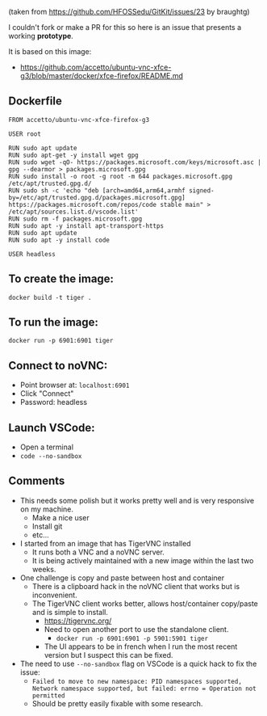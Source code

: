 (taken from https://github.com/HFOSSedu/GitKit/issues/23 by
braughtg)

I couldn't fork or make a PR for this so here is an issue that presents a working **prototype**.

It is based on this image:
* https://github.com/accetto/ubuntu-vnc-xfce-g3/blob/master/docker/xfce-firefox/README.md

## Dockerfile

```
FROM accetto/ubuntu-vnc-xfce-firefox-g3

USER root

RUN sudo apt update
RUN sudo apt-get -y install wget gpg
RUN sudo wget -qO- https://packages.microsoft.com/keys/microsoft.asc | gpg --dearmor > packages.microsoft.gpg
RUN sudo install -o root -g root -m 644 packages.microsoft.gpg /etc/apt/trusted.gpg.d/
RUN sudo sh -c 'echo "deb [arch=amd64,arm64,armhf signed-by=/etc/apt/trusted.gpg.d/packages.microsoft.gpg] https://packages.microsoft.com/repos/code stable main" > /etc/apt/sources.list.d/vscode.list'
RUN sudo rm -f packages.microsoft.gpg
RUN sudo apt -y install apt-transport-https
RUN sudo apt update
RUN sudo apt -y install code

USER headless
```

## To create the image:
`docker build -t tiger .`

## To run the image:
`docker run -p 6901:6901 tiger`

## Connect to noVNC:
* Point browser at: `localhost:6901`
* Click "Connect"
* Password: headless

## Launch VSCode:
* Open a terminal
* `code --no-sandbox`

## Comments
* This needs some polish but it works pretty well and is very responsive on my machine.
  * Make a nice user
  * Install git
  * etc...
* I started from an image that has TigerVNC installed
  * It runs both a VNC and a noVNC server.
  * It is being actively maintained with a new image within the last two weeks.
* One challenge is copy and paste between host and container
  * There is a clipboard hack in the noVNC client that works but is inconvenient.
  * The TigerVNC client works better, allows host/container copy/paste and is simple to install.
    *  https://tigervnc.org/
    * Need to open another port to use the standalone client.
      * `docker run -p 6901:6901 -p 5901:5901 tiger`
    * The UI appears to be in french when I run the most recent version but I suspect this can be fixed.
* The need to use `--no-sandbox` flag on VSCode is a quick hack to fix the issue:
  * `Failed to move to new namespace: PID namespaces supported, Network namespace supported, but failed: errno = Operation not permitted`
  * Should be pretty easily fixable with some research.



